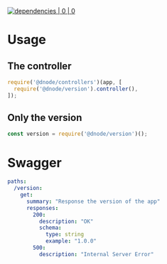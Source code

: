 [![dependencies | 0 | 0](https://img.shields.io/badge/dependencies-0%20|%200-green.svg)](DEPENDENCIES.md)

# Usage

## The controller

```javascript
require('@dnode/controllers')(app, [
  require('@dnode/version').controller(),
]);
```

## Only the version

```javascript
const version = require('@dnode/version')();
```

# Swagger

```yaml
paths:
  /version:
    get:
      summary: "Response the version of the app"
      responses:
        200:
          description: "OK"
          schema:
            type: string
            example: "1.0.0"
        500:
          description: "Internal Server Error"
```

